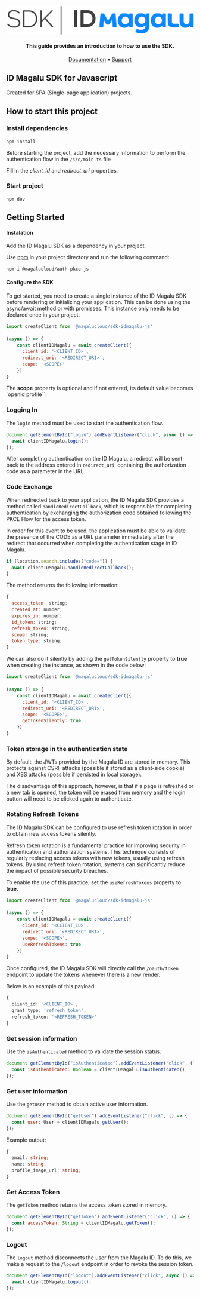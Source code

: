 <div  align="center">
  <img  src="https://raw.githubusercontent.com/andrecoliveira/andrecoliveira.github.io/master/dist/images/logo.png"  alt="Logo">

  <h4 align="center">This guide provides an introduction to how to use the SDK.</h4>
  
  <p align="center">
    <a href="https://docs.magalu.cloud/docs/id-magalu/overview/" target="_blank">Documentation</a> •
    <a href="https://idmagalu.zendesk.com/hc/pt-br/requests/new" arget="_blank">Support</a>
  </p>
</div>

## ID Magalu SDK for Javascript

Created for SPA (Single-page application) projects.

## How to start this project

### Install dependencies

```shell
npm install
```

Before starting the project, add the necessary information to perform the authentication flow in the `/src/main.ts` file

Fill in the _client_id_ and _redirect_uri_ properties.

### Start project

```shell
npm dev
```

## Getting Started

#### Instalation

Add the ID Magalu SDK as a dependency in your project.

Use [npm](https://npmjs.org/) in your project directory and run the following command:

```shell
npm i @magalucloud/auth-pkce-js
```

#### Configure the SDK

To get started, you need to create a single instance of the ID Magalu SDK before rendering or initializing your application. This can be done using the async/await method or with promisses. This instance only needs to be declared once in your project.

```jsx
import createClient from '@magalucloud/sdk-idmagalu-js'

(async () => {
    const clientIDMagalu = await createClient({
      client_id: '<CLIENT_ID>',
      redirect_uri: '<REDIRECT_URI>',
      scope: '<SCOPE>'
    })
}
```

The **scope** property is optional and if not entered, its default value becomes `openid profile``.

### Logging In

The `login` method must be used to start the authentication flow.

```js
document.getElementById("login").addEventListener("click", async () => {
  await clientIDMagalu.login();
});
```

After completing authentication on the ID Magalu, a redirect will be sent back to the address entered in `redirect_uri`, containing the authorization code as a parameter in the URL.

### Code Exchange

When redirected back to your application, the ID Magalu SDK provides a method called `handleRedirectCallback`, which is responsible for completing authentication by exchanging the authorization code obtained following the PKCE Flow for the access token.

In order for this event to be used, the application must be able to validate the presence of the CODE as a URL parameter immediately after the redirect that occurred when completing the authentication stage in ID Magalu.

```js
if (location.search.includes("code=")) {
  await clientIDMagalu.handleRedirectCallback();
}
```

The method returns the following information:

```js
{
  access_token: string;
  created_at: number;
  expires_in: number;
  id_token: string;
  refresh_token: string;
  scope: string;
  token_type: string;
}
```

We can also do it silently by adding the `getTokenSilently` property to **true** when creating the instance, as shown in the code below:

```jsx
import createClient from '@magalucloud/sdk-idmagalu-js'

(async () => {
    const clientIDMagalu = await createClient({
      client_id: '<CLIENT_ID>',
      redirect_uri: '<REDIRECT_URI>',
      scope: '<SCOPE>',
      getTokenSilently: true
    })
}
```

### Token storage in the authentication state

By default, the JWTs provided by the Magalu ID are stored in memory. This protects against CSRF attacks (possible if stored as a client-side cookie) and XSS attacks (possible if persisted in local storage).

The disadvantage of this approach, however, is that if a page is refreshed or a new tab is opened, the token will be erased from memory and the login button will need to be clicked again to authenticate.

### Rotating Refresh Tokens

The ID Magalu SDK can be configured to use refresh token rotation in order to obtain new access tokens silently.

Refresh token rotation is a fundamental practice for improving security in authentication and authorization systems. This technique consists of regularly replacing access tokens with new tokens, usually using refresh tokens. By using refresh token rotation, systems can significantly reduce the impact of possible security breaches.

To enable the use of this practice, set the `useRefreshTokens` property to **true**.

```jsx
import createClient from '@magalucloud/sdk-idmagalu-js'

(async () => {
    const clientIDMagalu = await createClient({
      client_id: '<CLIENT_ID>',
      redirect_uri: '<REDIRECT_URI>',
      scope: '<SCOPE>',
      useRefreshTokens: true
    })
}
```

Once configured, the ID Magalu SDK will directly call the `/oauth/token` endpoint to update the tokens whenever there is a new render.

Below is an example of this payload:

```typescript
{
  client_id: '<CLIENT_ID>',
  grant_type: 'refresh_token',
  refresh_token: '<REFRESH_TOKEN>'
}
```

### Get session information

Use the `isAuthenticated` method to validate the session status.

```js
document.getElementById("isAuthenticated").addEventListener("click", () => {
  const isAuthenticated: Boolean = clientIDMagalu.isAuthenticated();
});
```

### Get user information

Use the `getUser` method to obtain active user information.

```js
document.getElementById("getUser").addEventListener("click", () => {
  const user: User = clientIDMagalu.getUser();
});
```

Example output:

```typescript
{
  email: string;
  name: string;
  profile_image_url: string;
}
```

### Get Access Token

The `getToken` method returns the access token stored in memory.

```js
document.getElementById("getToken").addEventListener("click", () => {
  const accessToken: String = clientIDMagalu.getToken();
});
```

### Logout

The `logout` method disconnects the user from the Magalu ID. To do this, we make a request to the `/logout` endpoint in order to revoke the session token.

```js
document.getElementById("logout").addEventListener("click", async () => {
  await clientIDMagalu.logout();
});
```
